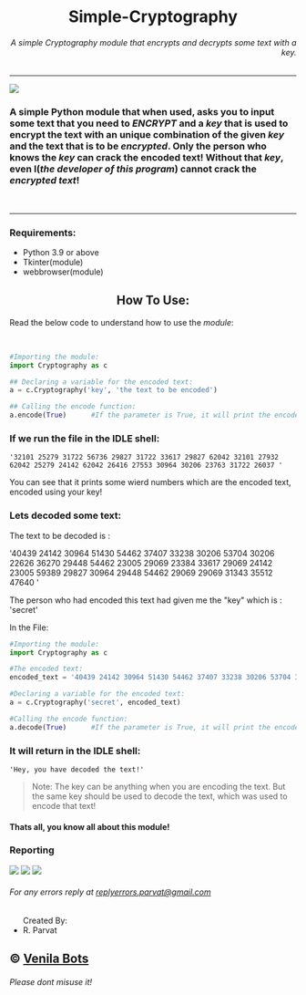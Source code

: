 <h1 align = 'center'>Simple-Cryptography</h1>
<h6 align = 'right'>A simple Cryptography module that encrypts and decrypts some text with a key.</h6>
<hr>
<a href='#'><img src='https://img.shields.io/badge/Current%20Statue-Under--Development-brightgreen'></a>

### A simple Python module that when used, asks you to input some text that you need to _ENCRYPT_ and a _key_ that is used to encrypt the text with an unique combination of the given _key_ and the text that is to be _encrypted_. Only the person who knows the _key_ can crack the encoded text! Without that _key_, even I(_the developer of this program_) cannot **crack the** _encrypted text_!
<br>
<hr>

### Requirements:

<ul>
<li>Python 3.9 or above
<li>Tkinter(module)
<li>webbrowser(module)
</ul>
<h2 align = 'center'>How To Use:</h2>

Read the below code to understand how to use the _module_:

<br>

```python
#Importing the module:
import Cryptography as c

## Declaring a variable for the encoded text:
a = c.Cryptography('key', 'the text to be encoded')

## Calling the encode function:
a.encode(True)      #If the parameter is True, it will print the encoded text
```

### If we run the file in the IDLE shell:

```shell
'32101 25279 31722 56736 29827 31722 33617 29827 62042 32101 27932 62042 25279 24142 62042 26416 27553 30964 30206 23763 31722 26037 '
```

<p>You can see that it prints some wierd numbers which are the encoded text, encoded using your key!</p>
<h3>Lets decoded some text:</h3>
<p>The text to be decoded is :</p>
<p>'40439 24142 30964 51430 54462 37407 33238 30206 53704 30206 22626 36270 29448 54462 23005 29069 23384 33617 29069 24142 23005 59389 29827 30964 29448 54462 29069 29069 31343 35512 47640 '</p>
<p>The person who had encoded this text had given me the "key" which is : 'secret'</p>

In the File:
```python
#Importing the module:
import Cryptography as c

#The encoded text:
encoded_text = '40439 24142 30964 51430 54462 37407 33238 30206 53704 30206 22626 36270 29448 54462 23384 32480 23384 33617 29069 24142 23005 59389 29827 30964 29448 54462 29069 29069 31343 35512 47640 '

#Declaring a variable for the encoded text:
a = c.Cryptography('secret', encoded_text)

#Calling the encode function:
a.decode(True)      #If the parameter is True, it will print the encoded text
```

### It will return in the IDLE shell:

```shell
'Hey, you have decoded the text!'
```

>Note: The key can be anything when you are encoding the text. But the same key should be used to decode the text, which was used to encode that text!


#### Thats all, you know all about this module!
### Reporting 
<a href="https://t.me/Venilabots"><img src="https://img.shields.io/badge/Message%20Now-Venila%20Bots-blue"></a>
<a href="https://www.paypal.me/rohith204"><img src="https://img.shields.io/badge/Donote%20-Paypal-blue"></a>
<a href="mailto:replyerrors.parvat@gmail.com "><img src="https://img.shields.io/badge/Gmail-Compose%20Now-red"></a>
<h6>For any errors reply at <a href = 'mailto:replyerrors.parvat@gmail.com'>replyerrors.parvat@gmail.com</a></h6>

<ul>Created By:
  <li>R. Parvat
</ul>

## © [Venila Bots](https://t.me/venilabots) 

###### Please dont misuse it!
